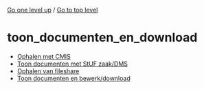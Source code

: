 <!-- generated by markdown-notes-tree -->

<!-- upward navigation links generated by markdown-notes-tree start here -->

[Go one level up](../SUMMARY.md) / [Go to top level](../../../SUMMARY.md)

<!-- upward navigation links generated by markdown-notes-tree end here -->

# toon_documenten_en_download

<!-- optional markdown-notes-tree directory description starts here -->

<!-- optional markdown-notes-tree directory description ends here -->

- [Ophalen met CMIS](ophalen_met_cmis.md)
- [Toon documenten met StUF zaak/DMS](ophalen_met_stuf_zaak_dms.md)
- [Ophalen van fileshare](ophalen_van_fileshare.md)
- [Toon documenten en bewerk/download](README.md)
